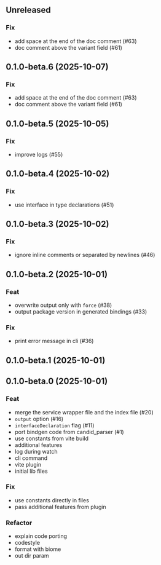 ## Unreleased

### Fix

- add space at the end of the doc comment (#63)
- doc comment above the variant field (#61)

## 0.1.0-beta.6 (2025-10-07)

### Fix

- add space at the end of the doc comment (#63)
- doc comment above the variant field (#61)

## 0.1.0-beta.5 (2025-10-05)

### Fix

- improve logs (#55)

## 0.1.0-beta.4 (2025-10-02)

### Fix

- use interface in type declarations (#51)

## 0.1.0-beta.3 (2025-10-02)

### Fix

- ignore inline comments or separated by newlines  (#46)

## 0.1.0-beta.2 (2025-10-01)

### Feat

- overwrite output only with `force` (#38)
- output package version in generated bindings (#33)

### Fix

- print error message in cli (#36)

## 0.1.0-beta.1 (2025-10-01)

## 0.1.0-beta.0 (2025-10-01)

### Feat

- merge the service wrapper file and the index file (#20)
- `output` option (#16)
- `interfaceDeclaration` flag (#11)
- port bindgen code from candid_parser (#1)
- use constants from vite build
- additional features
- log during watch
- cli command
- vite plugin
- initial lib files

### Fix

- use constants directly in files
- pass additional features from plugin

### Refactor

- explain code porting
- codestyle
- format with biome
- out dir param
